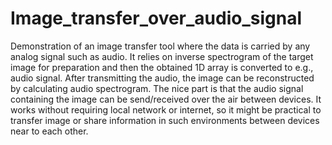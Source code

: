 # Image_transfer_over_audio_signal
Demonstration of an image transfer tool where the data is carried by any analog signal such as audio. It relies on inverse spectrogram  of the target image for preparation and then the obtained 1D array is converted to e.g., audio signal. After transmitting the audio, the image can be reconstructed by calculating audio spectrogram. The nice part is that the audio signal containing the image can be send/received over the air  between devices. It works without requiring local network or internet, so it might  be practical to transfer image or share information in  such environments between devices near to each other. 

